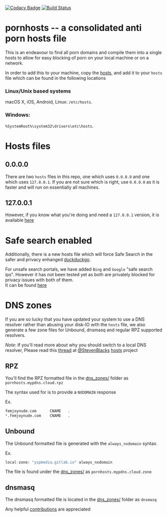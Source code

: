 [![Codacy Badge](https://api.codacy.com/project/badge/Grade/84b46b76e27740bb9eb3770dc6b004a2)](https://app.codacy.com/gh/Import-External-Sources/pornhosts?utm_source=github.com&utm_medium=referral&utm_content=Import-External-Sources/pornhosts&utm_campaign=Badge_Grade_Dashboard)
[![Build Status](https://travis-ci.com/spirillen/pornhosts.svg?branch=master)](https://travis-ci.com/spirillen/pornhosts)

# pornhosts -- a consolidated anti porn hosts file

This is an endeavour to find all porn domains and compile them into a single 
hosts to allow for easy blocking of porn on your local machine or on a network.

In order to add this to your machine, copy the  [hosts](0.0.0.0/hosts), and add 
it to your `hosts` file which can be found in the following locations

### Linux/Unix based systems
macOS X, iOS, Android, Linux: `/etc/hosts`.

### Windows: 
`%SystemRoot%\system32\drivers\etc\hosts`.

# Hosts files
## 0.0.0.0
There are two `hosts` files in this repo, one which uses `0.0.0.0` and 
one which uses `127.0.0.1`. If you are not sure which is right, use 
`0.0.0.0` as it is faster and will run on essentially all machines.

## 127.0.0.1
However, if you know what you're doing and need a `127.0.0.1` version, it 
is available [here](127.0.0.1/hosts)

# Safe search enabled
Additionally, there is a new hosts file which will force Safe Search in the 
safer and privacy enhanged [duckduckgo](https://safe.duckduckgo.com).

For unsafe search portals, we have added `Bing` and `Google` "safe search ips". 
However it has not been tested yet as both are privately blocked for privacy
issues with both of them.   
It can be found [here](SafeSearch/hosts)

# DNS zones
If you are so lucky that you have updated your system to use a DNS resolver
rather than abusing your disk-IO with the `hosts` file, we also generate a few
zone files for Unbound, dnsmasq and regular RPZ supported resolvers.

*Note*: If you'll read more about why you should switch to a local DNS resolver,
Please read this [thread](https://github.com/StevenBlack/hosts/issues/1057) at 
[@StevenBlacks](https://github.com/StevenBlack)
[hosts](https://github.com/StevenBlack/hosts) project

## RPZ
You'll find the RPZ formatted file in the [dns_zones/](dns_zones/) folder as 
`pornhosts.mypdns.cloud.rpz`

The syntax used for is to provide a `NXDOMAIN` response

Ex.

```python
femjoynude.com		CNAME	.
*.femjoynude.com	CNAME	.
```

## Unbound
The Unbound formatted file is generated with the `always_nxdomain` syntax.

Ex.

```python
local-zone: "yspmedia.gitlab.io" always_nxdomain
```

The file is found under the [dns_zones/](dns_zones/) as 
`pornhosts.mypdns.cloud.zone`

## dnsmasq
The dnsmasq formatted file is located in the [dns_zones/](dns_zones/) folder as
 `dnsmasq`

Any helpful [contributions](CONTRIBUTING.md) are appreciated
